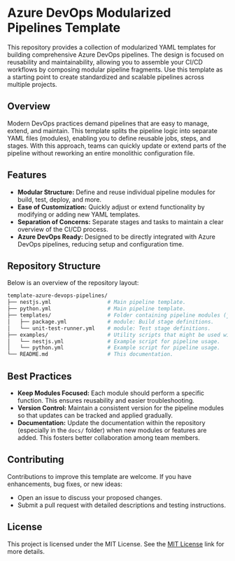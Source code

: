 # Azure DevOps Modularized Pipelines Template

This repository provides a collection of modularized YAML templates for building comprehensive Azure DevOps pipelines. The design is focused on reusability and maintainability, allowing you to assemble your CI/CD workflows by composing modular pipeline fragments. Use this template as a starting point to create standardized and scalable pipelines across multiple projects.

## Overview

Modern DevOps practices demand pipelines that are easy to manage, extend, and maintain. This template splits the pipeline logic into separate YAML files (modules), enabling you to define reusable jobs, steps, and stages. With this approach, teams can quickly update or extend parts of the pipeline without reworking an entire monolithic configuration file.

## Features

- **Modular Structure:** Define and reuse individual pipeline modules for build, test, deploy, and more.
- **Ease of Customization:** Quickly adjust or extend functionality by modifying or adding new YAML templates.
- **Separation of Concerns:** Separate stages and tasks to maintain a clear overview of the CI/CD process.
- **Azure DevOps Ready:** Designed to be directly integrated with Azure DevOps pipelines, reducing setup and configuration time.

## Repository Structure

Below is an overview of the repository layout:

```bash
template-azure-devops-pipelines/
├── nestjs.yml                  # Main pipeline template.
├── python.yml                  # Main pipeline template.
├── templates/                  # Folder containing pipeline modules (jobs, stages, or reusable steps).
│   ├── package.yml             # module: Build stage definitions.
│   └── unit-test-runner.yml    # module: Test stage definitions.
├── examples/                   # Utility scripts that might be used within pipeline tasks.
│   └── nestjs.yml              # Example script for pipeline usage.
│   └── python.yml              # Example script for pipeline usage.
└── README.md                   # This documentation.
```

## Best Practices

- **Keep Modules Focused:** Each module should perform a specific function. This ensures reusability and easier troubleshooting.
- **Version Control:** Maintain a consistent version for the pipeline modules so that updates can be tracked and applied gradually.
- **Documentation:** Update the documentation within the repository (especially in the `docs/` folder) when new modules or features are added. This fosters better collaboration among team members.

## Contributing

Contributions to improve this template are welcome. If you have enhancements, bug fixes, or new ideas:
- Open an issue to discuss your proposed changes.
- Submit a pull request with detailed descriptions and testing instructions.

## License

This project is licensed under the MIT License. See the  [MIT License](https://opensource.org/license/mit) link for more details.
